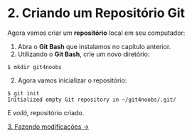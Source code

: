# 2. Criando um Repositório Git

Agora vamos criar um **repositório** local em seu computador:
1. Abra o **Git Bash** que instalamos no capítulo anterior.
1. Utilizando o **Git Bash**, crie um novo diretório:
```
$ mkdir git4noobs
```
2. Agora vamos inicializar o repositório:
```
$ git init
Initialized empty Git repository in ~/git4noobs/.git/
```

E *voilà*, repositório criado.

[3. Fazendo modificações &rarr;](https://github.com/Go-Horse-Coding/Git/blob/master/Tutorial/3-make-modifications.md)    
